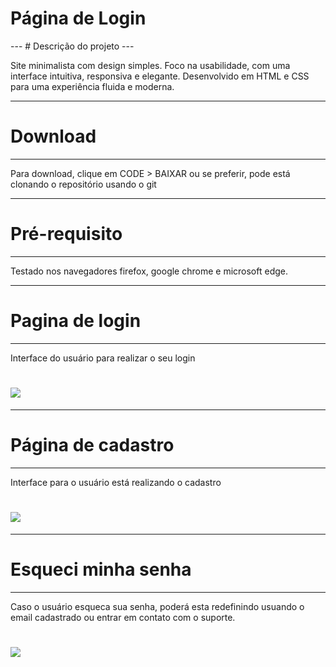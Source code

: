 <h1 align= center;> Página de Login </h1>
---
# Descrição do projeto
---
<p> Site minimalista com design simples. Foco na usabilidade, com uma interface intuitiva, responsiva e elegante. Desenvolvido em HTML e CSS para uma experiência fluida e moderna. </p>

---
# Download 
---
<p> Para download, clique em CODE > BAIXAR ou se preferir, pode está clonando o repositório usando o git </p>

---
# Pré-requisito
---
<p> Testado nos navegadores firefox, google chrome e microsoft edge.</p>

---
# Pagina de login
---
<p> Interface do usuário para realizar o seu login</p>
<h1>
  <img src="https://ik.imagekit.io/projeto/login.png?updatedAt=1739233745616">
</h1>

---
# Página de cadastro
---
<p> Interface para o usuário está realizando o cadastro </p>
<h1>
  <img src="https://ik.imagekit.io/projeto/cadastro.png?updatedAt=1739234706134">
</h1>

---
# Esqueci minha senha
---
<p> Caso o usuário esqueca sua senha, poderá esta redefinindo usuando o email cadastrado ou entrar em contato com o suporte. </p>
<h1>
  <img src="https://ik.imagekit.io/projeto/recuperacao.png?updatedAt=1739234884760">
</h1>
